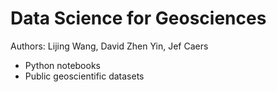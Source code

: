 # Data Science for Geosciences

Authors: Lijing Wang, David Zhen Yin, Jef Caers

- Python notebooks
- Public geoscientific datasets
